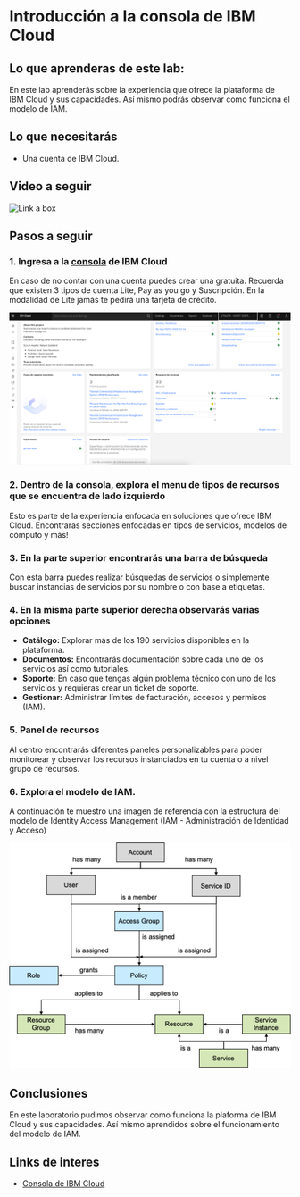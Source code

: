 # Introducción a la consola de IBM Cloud
## Lo que aprenderas de este lab:
En este lab aprenderás sobre la  experiencia que ofrece la plataforma de IBM Cloud y sus capacidades. Así mismo podrás observar como funciona el modelo de IAM.

## Lo que necesitarás
- Una cuenta de IBM Cloud.
## Video a seguir
![Link a box](https://ibm.ent.box.com/file/866835907714)
## Pasos a seguir
### 1. Ingresa a la [consola](https://cloud.ibm.com) de IBM Cloud 
En caso de no contar con una cuenta puedes crear una gratuita. Recuerda que existen 3 tipos de cuenta Lite, Pay as you go y Suscripción. 
En la modalidad de Lite jamás te pedirá una tarjeta de crédito.

![CloudPortal](images/lab-1-CloudPortal.png)
### 2. Dentro de la consola, explora el menu de tipos de recursos que se encuentra de lado izquierdo
Esto es parte de la experiencia enfocada en soluciones que ofrece IBM Cloud. Encontraras secciones enfocadas en tipos de servicios, modelos de cómputo y más!

### 3. En la parte superior encontrarás una barra de búsqueda 
Con esta barra puedes realizar búsquedas de servicios 
o simplemente buscar instancias de servicios por su nombre o con base a etiquetas.

### 4. En la misma parte superior derecha observarás varias opciones
- **Catálogo:** Explorar más de los 190 servicios disponibles en la plataforma. 
- **Documentos:** Encontrarás documentación sobre cada uno de los servicios así como tutoriales.
- **Soporte:** En caso que tengas algún problema técnico con uno de los servicios y requieras crear un ticket de soporte. 
- **Gestionar:** Administrar límites de facturación, accesos y permisos (IAM).

### 5. Panel de recursos
Al centro encontrarás diferentes paneles personalizables para poder monitorear y observar los recursos instanciados en tu cuenta o a nivel grupo de recursos. 


### 6. Explora el modelo de IAM.
A continuación te muestro una imagen de referencia con la estructura del modelo de Identity Access Management (IAM - Administración de Identidad y Acceso)

![IAM](images/lab-1-IAM.png)


## Conclusiones
En este laboratorio pudimos observar como funciona la plaforma de IBM Cloud y sus capacidades. Así mismo aprendidos sobre el funcionamiento del modelo de IAM.

## Links de interes
- [Consola de IBM Cloud](https://cloud.ibm.com)
